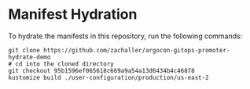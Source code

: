 # Manifest Hydration

To hydrate the manifests in this repository, run the following commands:

```shell
git clone https://github.com/zachaller/argocon-gitops-promoter-hydrate-demo
# cd into the cloned directory
git checkout 95b1596ef065618c669a9a54a13d6434b4c46878
kustomize build ./user-configuration/production/us-east-2
```

